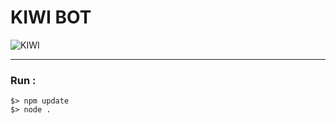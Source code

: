 # KIWI BOT
![KIWI](https://images.emojiterra.com/google/android-10/512px/1f95d.png)

************
### Run :

```
$> npm update 
$> node .
```
